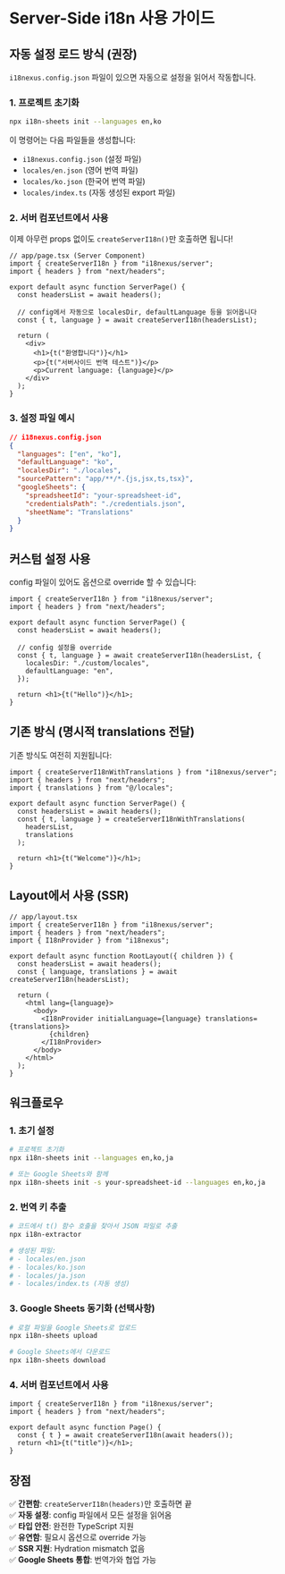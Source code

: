 # Server-Side i18n 사용 가이드

## 자동 설정 로드 방식 (권장)

`i18nexus.config.json` 파일이 있으면 자동으로 설정을 읽어서 작동합니다.

### 1. 프로젝트 초기화

```bash
npx i18n-sheets init --languages en,ko
```

이 명령어는 다음 파일들을 생성합니다:

- `i18nexus.config.json` (설정 파일)
- `locales/en.json` (영어 번역 파일)
- `locales/ko.json` (한국어 번역 파일)
- `locales/index.ts` (자동 생성된 export 파일)

### 2. 서버 컴포넌트에서 사용

이제 아무런 props 없이도 `createServerI18n()`만 호출하면 됩니다!

```tsx
// app/page.tsx (Server Component)
import { createServerI18n } from "i18nexus/server";
import { headers } from "next/headers";

export default async function ServerPage() {
  const headersList = await headers();

  // config에서 자동으로 localesDir, defaultLanguage 등을 읽어옵니다
  const { t, language } = await createServerI18n(headersList);

  return (
    <div>
      <h1>{t("환영합니다")}</h1>
      <p>{t("서버사이드 번역 테스트")}</p>
      <p>Current language: {language}</p>
    </div>
  );
}
```

### 3. 설정 파일 예시

```json
// i18nexus.config.json
{
  "languages": ["en", "ko"],
  "defaultLanguage": "ko",
  "localesDir": "./locales",
  "sourcePattern": "app/**/*.{js,jsx,ts,tsx}",
  "googleSheets": {
    "spreadsheetId": "your-spreadsheet-id",
    "credentialsPath": "./credentials.json",
    "sheetName": "Translations"
  }
}
```

## 커스텀 설정 사용

config 파일이 있어도 옵션으로 override 할 수 있습니다:

```tsx
import { createServerI18n } from "i18nexus/server";
import { headers } from "next/headers";

export default async function ServerPage() {
  const headersList = await headers();

  // config 설정을 override
  const { t, language } = await createServerI18n(headersList, {
    localesDir: "./custom/locales",
    defaultLanguage: "en",
  });

  return <h1>{t("Hello")}</h1>;
}
```

## 기존 방식 (명시적 translations 전달)

기존 방식도 여전히 지원됩니다:

```tsx
import { createServerI18nWithTranslations } from "i18nexus/server";
import { headers } from "next/headers";
import { translations } from "@/locales";

export default async function ServerPage() {
  const headersList = await headers();
  const { t, language } = createServerI18nWithTranslations(
    headersList,
    translations
  );

  return <h1>{t("Welcome")}</h1>;
}
```

## Layout에서 사용 (SSR)

```tsx
// app/layout.tsx
import { createServerI18n } from "i18nexus/server";
import { headers } from "next/headers";
import { I18nProvider } from "i18nexus";

export default async function RootLayout({ children }) {
  const headersList = await headers();
  const { language, translations } = await createServerI18n(headersList);

  return (
    <html lang={language}>
      <body>
        <I18nProvider initialLanguage={language} translations={translations}>
          {children}
        </I18nProvider>
      </body>
    </html>
  );
}
```

## 워크플로우

### 1. 초기 설정

```bash
# 프로젝트 초기화
npx i18n-sheets init --languages en,ko,ja

# 또는 Google Sheets와 함께
npx i18n-sheets init -s your-spreadsheet-id --languages en,ko,ja
```

### 2. 번역 키 추출

```bash
# 코드에서 t() 함수 호출을 찾아서 JSON 파일로 추출
npx i18n-extractor

# 생성된 파일:
# - locales/en.json
# - locales/ko.json
# - locales/ja.json
# - locales/index.ts (자동 생성)
```

### 3. Google Sheets 동기화 (선택사항)

```bash
# 로컬 파일을 Google Sheets로 업로드
npx i18n-sheets upload

# Google Sheets에서 다운로드
npx i18n-sheets download
```

### 4. 서버 컴포넌트에서 사용

```tsx
import { createServerI18n } from "i18nexus/server";
import { headers } from "next/headers";

export default async function Page() {
  const { t } = await createServerI18n(await headers());
  return <h1>{t("title")}</h1>;
}
```

## 장점

✅ **간편함**: `createServerI18n(headers)`만 호출하면 끝  
✅ **자동 설정**: config 파일에서 모든 설정을 읽어옴  
✅ **타입 안전**: 완전한 TypeScript 지원  
✅ **유연함**: 필요시 옵션으로 override 가능  
✅ **SSR 지원**: Hydration mismatch 없음  
✅ **Google Sheets 통합**: 번역가와 협업 가능
